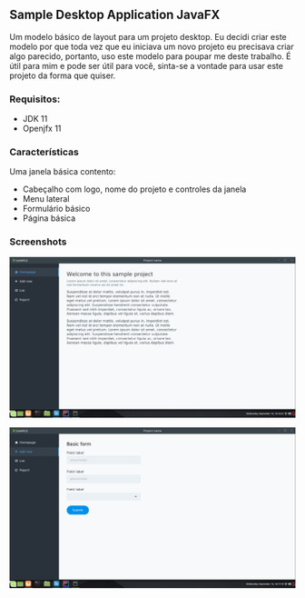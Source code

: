 ## Sample Desktop Application JavaFX
Um modelo básico de layout para um projeto desktop. Eu decidi criar este modelo por que toda vez que eu iniciava um novo projeto eu precisava criar algo parecido, portanto, uso este modelo para poupar me deste trabalho. É útil para mim e pode ser útil para você, sinta-se a vontade para usar este projeto da forma que quiser.
### Requisitos:
* JDK 11
* Openjfx 11
### Características
Uma janela básica contento:
* Cabeçalho com logo, nome do projeto e controles da janela
* Menu lateral
* Formulário básico
* Página básica
### Screenshots
![](screenshots/Screenshot-from-2020-09-16-16-16-52.png)

![](screenshots/Screenshot-from-2020-09-16-16-17-18.png)